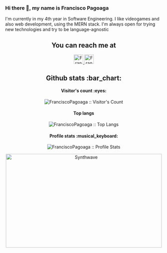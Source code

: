### Hi there 👋, my name is Francisco Pagoaga
I'm currently in my 4th year in Software Engineering. I like videogames and also web development, using the MERN stack. I'm always open for trying new technologies and try to be language-agnostic
<h2 align="center">You can reach me at </h2>

<p align="center">
  <a href="https://www.instagram.com/f.pagoaga/">
    <img src="https://www.vectorlogo.zone/logos/instagram/instagram-icon.svg" alt="Francisco Pagoaga's Instagram" height="30" width="30">
  </a>
  
  <a href="https://twitter.com/Fran_Pagoaga">
    <img src="https://www.vectorlogo.zone/logos/twitter/twitter-official.svg" alt="Francisco Pagoaga's Twitter" height="30" width="30">
  </a>
</p>

<h2 align="center">Github stats :bar_chart:</h2>

<h4 align="center">Visitor's count :eyes:</h4>

<p align="center"><img src="https://profile-counter.glitch.me/{FranciscoPagoaga}/count.svg" alt="FranciscoPagoaga :: Visitor's Count" /></p>

<h4 align="center">Top langs </h4>

<p align="center"><img src="https://github-readme-stats.vercel.app/api/top-langs/?username=FranciscoPagoaga&langs_count=10&theme=tokyonight&layout=compact" alt="FranciscoPagoaga :: Top Langs" /></p>

<h4 align="center">Profile stats :musical_keyboard:</h4>

<p align="center"><img src="https://github-readme-stats.vercel.app/api?username=FranciscoPagoaga&show_icons=true&theme=synthwave" alt="FranciscoPagoaga :: Profile Stats" /></p>

<p align="center"><img src="https://thumbs.gfycat.com/ActiveSplendidAfricanfisheagle-size_restricted.gif" alt="Synthwave" height="300" width="500"></p>
